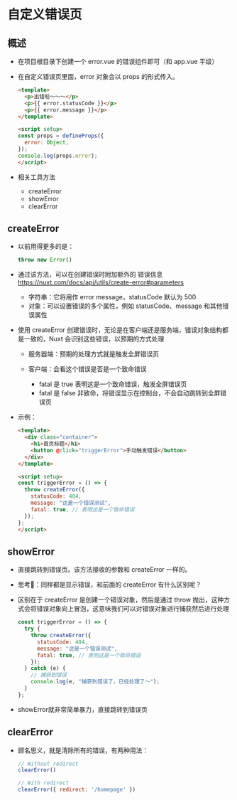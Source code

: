 # 自定义错误页

## 概述

+ 在项目根目录下创建一个 error.vue 的错误组件即可（和 app.vue 平级）

+ 在自定义错误页里面，error 对象会以 props 的形式传入。

  ```html
  <template>
    <p>出错啦～～～</p>
    <p>{{ error.statusCode }}</p>
    <p>{{ error.message }}</p>
  </template>

  <script setup>
  const props = defineProps({
    error: Object,
  });
  console.log(props.error);
  </script>
  ```

+ 相关工具方法

  + createError
  + showError
  + clearError

## createError

+ 以前用得更多的是：

  ```js
  throw new Error()
  ```

+ 通过该方法，可以在创建错误时附加额外的 错误信息 https://nuxt.com/docs/api/utils/create-error#parameters

  + 字符串：它将用作 error message，statusCode 默认为 500
  + 对象：可以设置错误的多个属性，例如 statusCode、message 和其他错误属性

+ 使用 createError 创建错误时，无论是在客户端还是服务端，错误对象结构都是一致的，Nuxt 会识别这些错误，以预期的方式处理

  + 服务器端：预期的处理方式就是触发全屏错误页
  + 客户端：会看这个错误是否是一个致命错误

    + fatal 是 true 表明这是一个致命错误，触发全屏错误页
    + fatal 是 false 非致命，将错误显示在控制台，不会自动跳转到全屏错误页

+ 示例：

  ```html
  <template>
    <div class="container">
      <h1>首页标题</h1>
      <button @click="triggerError">手动触发错误</button>
    </div>
  </template>

  <script setup>
  const triggerError = () => {
    throw createError({
      statusCode: 404,
      message: "这是一个错误测试",
      fatal: true, // 表明这是一个致命错误
    });
  };
  </script>
  ```

## showError

+ 直接跳转到错误页。该方法接收的参数和 createError 一样的。

+ 思考🤔：同样都是显示错误，和前面的 createError 有什么区别呢？

+ 区别在于 createError 是创建一个错误对象，然后是通过 throw 抛出，这种方式会将错误对象向上冒泡，这意味我们可以对错误对象进行捕获然后进行处理

  ```js
  const triggerError = () => {
    try {
      throw createError({
        statusCode: 404,
        message: "这是一个错误测试",
        fatal: true, // 表明这是一个致命错误
      });
    } catch (e) {
      // 捕获到错误
      console.log(e, "捕获到错误了，已经处理了～");
    }
  };
  ```

+ showError就非常简单暴力，直接跳转到错误页

## clearError

+ 顾名思义，就是清除所有的错误，有两种用法：

  ```js
  // Without redirect
  clearError()

  // With redirect
  clearError({ redirect: '/homepage' })
  ```
